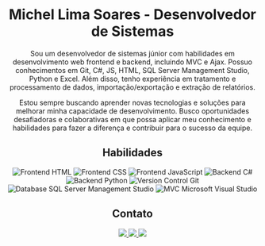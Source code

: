 <h1 align="center">Michel Lima Soares - Desenvolvedor de Sistemas</h1>

<p align="center">Sou um desenvolvedor de sistemas júnior com habilidades em desenvolvimento web frontend e backend, incluindo MVC e Ajax. Possuo conhecimentos em Git, C#, JS, HTML, SQL Server Management Studio, Python e Excel. Além disso, tenho experiência em tratamento e processamento de dados, importação/exportação e extração de relatórios.</p>

<p align="center">Estou sempre buscando aprender novas tecnologias e soluções para melhorar minha capacidade de desenvolvimento. Busco oportunidades desafiadoras e colaborativas em que possa aplicar meu conhecimento e habilidades para fazer a diferença e contribuir para o sucesso da equipe.</p>

<h2 align="center">Habilidades</h2>

<p align="center">
  <img src="https://img.shields.io/badge/Frontend-HTML-orange" alt="Frontend HTML">
  <img src="https://img.shields.io/badge/Frontend-CSS-blue" alt="Frontend CSS">
  <img src="https://img.shields.io/badge/Frontend-JavaScript-yellow" alt="Frontend JavaScript">
  <img src="https://img.shields.io/badge/Backend-C%23-green" alt="Backend C#">
  <img src="https://img.shields.io/badge/Backend-Python-green" alt="Backend Python">
  <img src="https://img.shields.io/badge/Version%20Control-Git-red" alt="Version Control Git">
  <img src="https://img.shields.io/badge/Database-SQL%20Server%20Management%20Studio-lightgrey" alt="Database SQL Server Management Studio">
  <img src="https://img.shields.io/badge/MVC-Microsoft%20Visual%20Studio-blueviolet" alt="MVC Microsoft Visual Studio">
</p>

<h2 align="center">Contato</h2>

<p align="center">
  <a href="tel:+5511992341757">
    <img src="https://img.shields.io/badge/Telefone-+55%2011%2099234--1757-blue?style=flat-square">
  </a>
  <a href="mailto:michellimasoares2017@gmail.com">
    <img src="https://img.shields.io/badge/Gmail-michellimasoares2017%40gmail.com-red?style=flat-square&logo=gmail">
  </a>
  <a href="https://www.linkedin.com/in/michel-lima-soares/">
    <img src="https://img.shields.io/badge/LinkedIn-Michel%20Lima%20Soares-blue?style=flat-square&logo=linkedin">
  </a>
</p>
